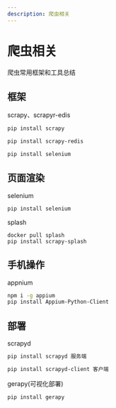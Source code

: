 ```yaml
---
description: 爬虫相关
---
```


# 爬虫相关

爬虫常用框架和工具总结



## 框架

scrapy、scrapyr-edis

```bash
pip install scrapy

pip install scrapy-redis

pip install selenium
```

## 页面渲染

&#x20;selenium

```bash
pip install selenium
```

splash

```
docker pull splash
pip install scrapy-splash
```

## 手机操作

appnium

```bash
npm i -g appium
pip install Appium-Python-Client
```

## 部署

scrapyd

```bash
pip install scrapyd 服务端

pip install scrapyd-client 客户端
```

gerapy(可视化部署)

```bash
pip install gerapy
```
